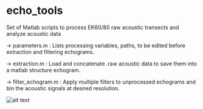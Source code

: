 # echo_tools
Set of Matlab scripts to process EK60/80 raw acoustic transects and analyze acoustic data

-> parameters.m : Lists processing variables, paths, to be edited before extraction and filtering echograms. 

-> extraction.m : Load and concatenate .raw acoustic data to save them into a matlab structure echogram.

-> filter_echogram.m : Apply multiple filters to unprocessed echograms and bin the acoustic signals at desired resolution. 

![alt text](https://github.com/obeg-acoustics/echo_tools/schematics.png)
